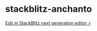 # stackblitz-anchanto

[Edit in StackBlitz next generation editor ⚡️](https://stackblitz.com/~/github.com/Shubhampesit/stackblitz-anchanto)